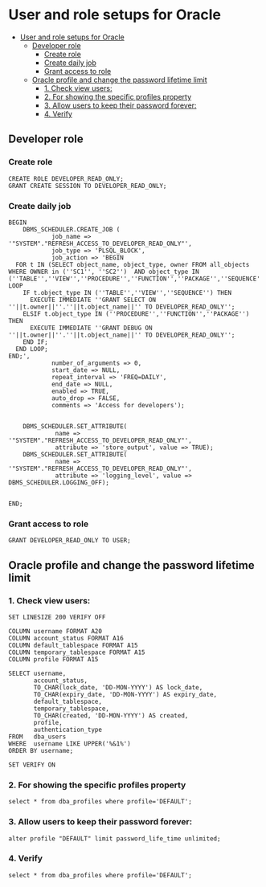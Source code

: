 # User and role setups for Oracle 
- [User and role setups for Oracle](#user-and-role-setups-for-oracle)
  - [Developer role](#developer-role)
    - [Create role](#create-role)
    - [Create daily job](#create-daily-job)
    - [Grant access to role](#grant-access-to-role)
  - [Oracle profile and change the password lifetime limit](#oracle-profile-and-change-the-password-lifetime-limit)
    - [1. Check view users:](#1-check-view-users)
    - [2. For showing the specific profiles property](#2-for-showing-the-specific-profiles-property)
    - [3. Allow users to keep their password forever:](#3-allow-users-to-keep-their-password-forever)
    - [4. Verify](#4-verify)

## Developer role
### Create role
```
CREATE ROLE DEVELOPER_READ_ONLY;
GRANT CREATE SESSION TO DEVELOPER_READ_ONLY;
```

### Create daily job
```
BEGIN
    DBMS_SCHEDULER.CREATE_JOB (
            job_name => '"SYSTEM"."REFRESH_ACCESS_TO_DEVELOPER_READ_ONLY"',
            job_type => 'PLSQL_BLOCK',
            job_action => 'BEGIN
  FOR t IN (SELECT object_name, object_type, owner FROM all_objects WHERE OWNER in (''SC1'', ''SC2'')  AND object_type IN (''TABLE'',''VIEW'',''PROCEDURE'',''FUNCTION'',''PACKAGE'',''SEQUENCE'')) LOOP
    IF t.object_type IN (''TABLE'',''VIEW'',''SEQUENCE'') THEN
      EXECUTE IMMEDIATE ''GRANT SELECT ON ''||t.owner||''.''||t.object_name||'' TO DEVELOPER_READ_ONLY'';
    ELSIF t.object_type IN (''PROCEDURE'',''FUNCTION'',''PACKAGE'') THEN
      EXECUTE IMMEDIATE ''GRANT DEBUG ON ''||t.owner||''.''||t.object_name||'' TO DEVELOPER_READ_ONLY'';
    END IF;
  END LOOP;
END;',
            number_of_arguments => 0,
            start_date => NULL,
            repeat_interval => 'FREQ=DAILY',
            end_date => NULL,
            enabled => TRUE,
            auto_drop => FALSE,
            comments => 'Access for developers');
         
 
    DBMS_SCHEDULER.SET_ATTRIBUTE( 
             name => '"SYSTEM"."REFRESH_ACCESS_TO_DEVELOPER_READ_ONLY"', 
             attribute => 'store_output', value => TRUE);
    DBMS_SCHEDULER.SET_ATTRIBUTE( 
             name => '"SYSTEM"."REFRESH_ACCESS_TO_DEVELOPER_READ_ONLY"', 
             attribute => 'logging_level', value => DBMS_SCHEDULER.LOGGING_OFF);
  
    
END;
```
### Grant access to role
```
GRANT DEVELOPER_READ_ONLY TO USER;
```


## Oracle profile and change the password lifetime limit

### 1. Check view users:
```
SET LINESIZE 200 VERIFY OFF

COLUMN username FORMAT A20
COLUMN account_status FORMAT A16
COLUMN default_tablespace FORMAT A15
COLUMN temporary_tablespace FORMAT A15
COLUMN profile FORMAT A15

SELECT username,
       account_status,
       TO_CHAR(lock_date, 'DD-MON-YYYY') AS lock_date,
       TO_CHAR(expiry_date, 'DD-MON-YYYY') AS expiry_date,
       default_tablespace,
       temporary_tablespace,
       TO_CHAR(created, 'DD-MON-YYYY') AS created,
       profile,
       authentication_type
FROM   dba_users
WHERE  username LIKE UPPER('%&1%')
ORDER BY username;

SET VERIFY ON
```


### 2. For showing the specific profiles property
```
select * from dba_profiles where profile='DEFAULT';
```

### 3. Allow users to keep their password forever:
```
alter profile "DEFAULT" limit password_life_time unlimited;
```

### 4. Verify 
```
select * from dba_profiles where profile='DEFAULT';
```
